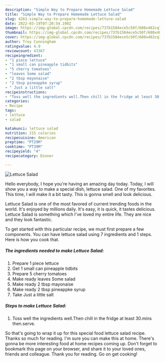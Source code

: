 ```yaml
---
description: "Simple Way to Prepare Homemade Lettuce Salad"
title: "Simple Way to Prepare Homemade Lettuce Salad"
slug: 4261-simple-way-to-prepare-homemade-lettuce-salad
date: 2022-03-19T07:20:54.198Z
image: https://img-global.cpcdn.com/recipes/737b1584ece5c50f/680x482cq70/lettuce-salad-recipe-main-photo.jpg
thumbnail: https://img-global.cpcdn.com/recipes/737b1584ece5c50f/680x482cq70/lettuce-salad-recipe-main-photo.jpg
cover: https://img-global.cpcdn.com/recipes/737b1584ece5c50f/680x482cq70/lettuce-salad-recipe-main-photo.jpg
author: Troy Cunningham
ratingvalue: 4.9
reviewcount: 43367
recipeingredient:
- "1 piece lettuce"
- "1 small can pineapple tidbits"
- "5 cherry tomatoes"
- "leaves Some salad"
- "2 tbsp mayonaise"
- "2 tbsp pineappke syrup"
- " Just a little salt"
recipeinstructions:
- "Toss well the ingredients well.Then chill in the fridge at least 30.mins then.serve."
categories:
- Recipe
tags:
- lettuce
- salad

katakunci: lettuce salad 
nutrition: 215 calories
recipecuisine: American
preptime: "PT29M"
cooktime: "PT39M"
recipeyield: "4"
recipecategory: Dinner

---
```



![Lettuce Salad](https://img-global.cpcdn.com/recipes/737b1584ece5c50f/680x482cq70/lettuce-salad-recipe-main-photo.jpg)

Hello everybody, I hope you're having an amazing day today. Today, I will show you a way to make a special dish, lettuce salad. One of my favorites. This time, I will make it a bit tasty. This is gonna smell and look delicious.

Lettuce Salad is one of the most favored of current trending foods in the world. It's enjoyed by millions daily. It's easy, it is quick, it tastes delicious. Lettuce Salad is something which I've loved my entire life. They are nice and they look fantastic.




To get started with this particular recipe, we must first prepare a few components. You can have lettuce salad using 7 ingredients and 1 steps. Here is how you cook that.

<!--inarticleads1-->

##### The ingredients needed to make Lettuce Salad:

1. Prepare 1 piece lettuce
1. Get 1 small can pineapple tidbits
1. Prepare 5 cherry tomatoes
1. Make ready leaves Some salad
1. Make ready 2 tbsp mayonaise
1. Make ready 2 tbsp pineappke syrup
1. Take  Just a little salt




<!--inarticleads2-->

##### Steps to make Lettuce Salad:

1. Toss well the ingredients well.Then chill in the fridge at least 30.mins then.serve.




So that's going to wrap it up for this special food lettuce salad recipe. Thanks so much for reading. I'm sure you can make this at home. There's gonna be more interesting food at home recipes coming up. Don't forget to bookmark this page on your browser, and share it to your loved ones, friends and colleague. Thank you for reading. Go on get cooking!
